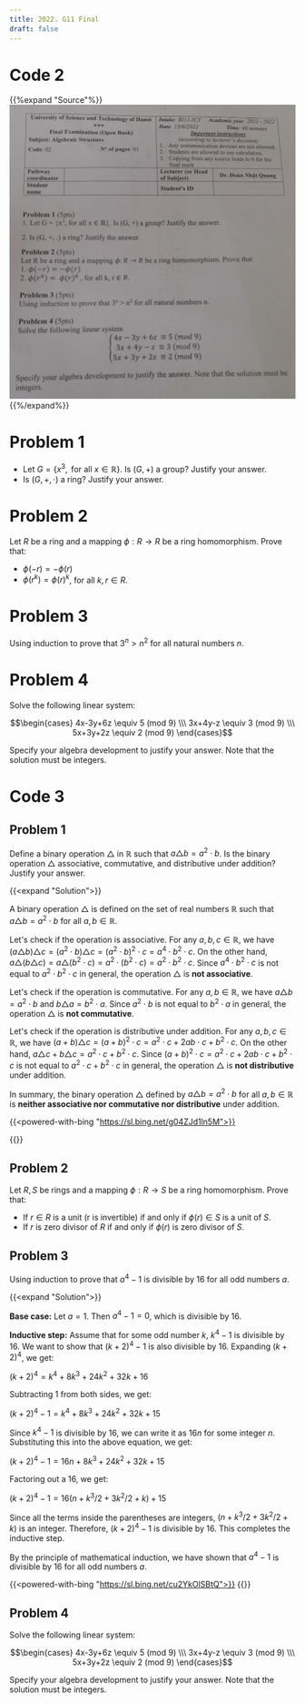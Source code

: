 ```yaml
---
title: 2022. G11 Final
draft: false
---
```



# Code 2

{{%expand "Source"%}}
![](source_02.webp)
{{%/expand%}}
# Problem 1
- Let $G = \{ x^3, \text{ for all } x \in \mathbb{R} \}$. Is $(G, +)$ a group? Justify your answer.
- Is $(G, +, \cdot)$ a ring? Justify your answer.

# Problem 2
Let $R$ be a ring and a mapping $\phi: R \to R$ be a ring homomorphism. Prove that:
- $\phi(-r) = -\phi(r)$
- $\phi(r^k) = \phi(r)^k$, for all $k, r \in R$.

# Problem 3
Using induction to prove that $3^n > n^2$ for all natural numbers $n$.

# Problem 4
Solve the following linear system:

$$\begin{cases}
4x-3y+6z \equiv 5 (mod 9) \\\
3x+4y-z \equiv 3 (mod 9) \\\
5x+3y+2z \equiv 2 (mod 9)
\end{cases}$$

Specify your algebra development to justify your answer. <c-red>Note that the solution must be integers.</c-red>

# Code 3

## Problem 1
Define a binary operation $\triangle$ in $\mathbb{R}$ such that $a \triangle b = a^2 \cdot b$. Is the binary operation $\triangle$ associative, commutative, and distributive under addition? Justify your answer.

{{<expand "Solution">}}

A binary operation $\triangle$ is defined on the set of real numbers $\mathbb{R}$ such that $a \triangle b = a^2 \cdot b$ for all $a,b \in \mathbb{R}$.

Let's check if the operation is associative. For any $a,b,c \in \mathbb{R}$, we have $(a \triangle b) \triangle c = (a^2 \cdot b) \triangle c = (a^2 \cdot b)^2 \cdot c = a^4 \cdot b^2 \cdot c$. On the other hand, $a \triangle (b \triangle c) = a \triangle (b^2 \cdot c) = a^2 \cdot (b^2 \cdot c) = a^2 \cdot b^2 \cdot c$. Since $a^4 \cdot b^2 \cdot c$ is not equal to $a^2 \cdot b^2 \cdot c$ in general, the operation $\triangle$ is **not associative**.

Let's check if the operation is commutative. For any $a,b\in\mathbb{R}$, we have $a\triangle b=a^2\cdot b$ and $b\triangle a=b^2\cdot a$. Since $a^2\cdot b$ is not equal to $b^2\cdot a$ in general, the operation $\triangle$ is **not commutative**.

Let's check if the operation is distributive under addition. For any $a,b,c\in\mathbb{R}$, we have $(a+b)\triangle c=(a+b)^2\cdot c=a^2\cdot c+2ab\cdot c+b^2\cdot c$. On the other hand, $a\triangle c+b\triangle c=a^2\cdot c+b^2\cdot c$. Since $(a+b)^2\cdot c=a^2\cdot c+2ab\cdot c+b^2\cdot c$ is not equal to $a^2\cdot c+b^2\cdot c$ in general, the operation $\triangle$ is **not distributive** under addition.

In summary, the binary operation $\triangle$ defined by $a \triangle b = a^2 \cdot b$ for all $a,b \in \mathbb{R}$ is **neither associative nor commutative nor distributive** under addition.

{{<powered-with-bing "https://sl.bing.net/g04ZJd1ln5M">}}

{{</expand>}}

## Problem 2
Let $R, S$ be rings and a mapping $\phi: R \to S$ be a ring homomorphism. Prove that:
- If $r \in R$ is a unit (r is invertible) if and only if $\phi(r) \in S$ is a unit of $S$.
- If $r$ is zero divisor of $R$ if and only if $\phi(r)$ is zero divisor of $S$.

## Problem 3
Using induction to prove that $a^4 - 1$ is divisible by $16$ for all odd numbers $a$.

{{<expand "Solution">}}

**Base case:** Let $a = 1$. Then $a^4 - 1 = 0$, which is divisible by $16$.

**Inductive step:** Assume that for some odd number $k$, $k^4 - 1$ is divisible by $16$. We want to show that $(k+2)^4 - 1$ is also divisible by $16$. Expanding $(k+2)^4$, we get:

$(k+2)^4 = k^4 + 8k^3 + 24k^2 + 32k + 16$

Subtracting $1$ from both sides, we get:

$(k+2)^4 - 1 = k^4 + 8k^3 + 24k^2 + 32k + 15$

Since $k^4 - 1$ is divisible by $16$, we can write it as $16n$ for some integer $n$. Substituting this into the above equation, we get:

$(k+2)^4 - 1 = 16n + 8k^3 + 24k^2 + 32k + 15$

Factoring out a $16$, we get:

$(k+2)^4 - 1 = 16(n + k^3/2 + 3k^2/2 + k) + 15$

Since all the terms inside the parentheses are integers, $(n + k^3/2 + 3k^2/2 + k)$ is an integer. Therefore, $(k+2)^4 - 1$ is divisible by $16$. This completes the inductive step.

By the principle of mathematical induction, we have shown that $a^4 - 1$ is divisible by $16$ for all odd numbers $a$.

{{<powered-with-bing "https://sl.bing.net/cu2YkOlSBtQ">}}
{{</expand>}}

## Problem 4
Solve the following linear system:

$$\begin{cases}
4x-3y+6z \equiv 5 (mod 9) \\\
3x+4y-z \equiv 3 (mod 9) \\\
5x+3y+2z \equiv 2 (mod 9)
\end{cases}$$

Specify your algebra development to justify your answer. <c-red>Note that the solution must be integers.</c-red>